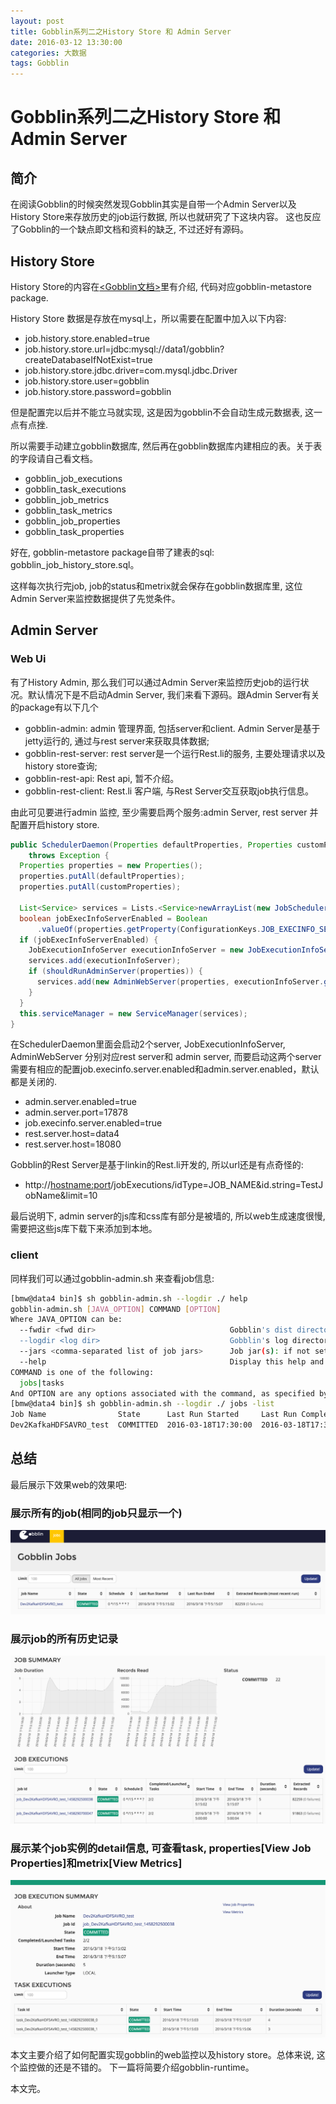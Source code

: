```yaml
---
layout: post
title: Gobblin系列二之History Store 和 Admin Server
date: 2016-03-12 13:30:00
categories: 大数据
tags: Gobblin
---
```

# Gobblin系列二之History Store 和 Admin Server

## 简介

在阅读Gobblin的时候突然发现Gobblin其实是自带一个Admin Server以及History Store来存放历史的job运行数据, 所以也就研究了下这块内容。 这也反应了Gobblin的一个缺点即文档和资料的缺乏, 不过还好有源码。

## History Store

History Store的内容在[<Gobblin文档>](https://github.com/linkedin/gobblin/wiki/Job%20Execution%20History%20Store)里有介绍, 代码对应gobblin-metastore package.

History Store 数据是存放在mysql上，所以需要在配置中加入以下内容:

* job.history.store.enabled=true
* job.history.store.url=jdbc:mysql://data1/gobblin?createDatabaseIfNotExist=true
* job.history.store.jdbc.driver=com.mysql.jdbc.Driver
* job.history.store.user=gobblin
* job.history.store.password=gobblin

但是配置完以后并不能立马就实现, 这是因为gobblin不会自动生成元数据表, 这一点有点挫.

所以需要手动建立gobblin数据库, 然后再在gobblin数据库内建相应的表。关于表的字段请自己看文档。

* gobblin_job_executions
* gobblin_task_executions
* gobblin_job_metrics
* gobblin_task_metrics
* gobblin_job_properties
* gobblin_task_properties

好在, gobblin-metastore package自带了建表的sql: gobblin_job_history_store.sql。

这样每次执行完job, job的status和metrix就会保存在gobblin数据库里, 这位Admin Server来监控数据提供了先觉条件。

## Admin Server

### Web Ui

有了History Admin, 那么我们可以通过Admin Server来监控历史job的运行状况。默认情况下是不启动Admin Server, 我们来看下源码。跟Admin Server有关的package有以下几个

* gobblin-admin: admin 管理界面, 包括server和client. Admin Server是基于jetty运行的, 通过与rest server来获取具体数据;
* gobblin-rest-server: rest server是一个运行Rest.li的服务, 主要处理请求以及history store查询;
* gobblin-rest-api: Rest api, 暂不介绍。
* gobblin-rest-client: Rest.li 客户端, 与Rest Server交互获取job执行信息。

由此可见要进行admin 监控, 至少需要启两个服务:admin Server, rest server 并配置开启history store.

``` java
public SchedulerDaemon(Properties defaultProperties, Properties customProperties)
    throws Exception {
  Properties properties = new Properties();
  properties.putAll(defaultProperties);
  properties.putAll(customProperties);

  List<Service> services = Lists.<Service>newArrayList(new JobScheduler(properties));
  boolean jobExecInfoServerEnabled = Boolean
      .valueOf(properties.getProperty(ConfigurationKeys.JOB_EXECINFO_SERVER_ENABLED_KEY, Boolean.FALSE.toString()));
  if (jobExecInfoServerEnabled) {
    JobExecutionInfoServer executionInfoServer = new JobExecutionInfoServer(properties);
    services.add(executionInfoServer);
    if (shouldRunAdminServer(properties)) {
      services.add(new AdminWebServer(properties, executionInfoServer.getServerUri()));
    }
  }
  this.serviceManager = new ServiceManager(services);
}
```

在SchedulerDaemon里面会启动2个server, JobExecutionInfoServer, AdminWebServer 分别对应rest server和 admin server, 而要启动这两个server需要有相应的配置job.execinfo.server.enabled和admin.server.enabled，默认都是关闭的.

* admin.server.enabled=true
* admin.server.port=17878
* job.execinfo.server.enabled=true
* rest.server.host=data4
* rest.server.host=18080

Gobblin的Rest Server是基于linkin的Rest.li开发的, 所以url还是有点奇怪的:

* http://<hostname:port>/jobExecutions/idType=JOB_NAME&id.string=TestJobName&limit=10

最后说明下, admin server的js库和css库有部分是被墙的, 所以web生成速度很慢, 需要把这些js库下载下来添加到本地。

### client

同样我们可以通过gobblin-admin.sh 来查看job信息:

```bash
[bmw@data4 bin]$ sh gobblin-admin.sh --logdir ./ help
gobblin-admin.sh [JAVA_OPTION] COMMAND [OPTION]
Where JAVA_OPTION can be:
  --fwdir <fwd dir>                              Gobblin's dist directory: if not set, taken from ${GOBBLIN_FWDIR}
  --logdir <log dir>                             Gobblin's log directory: if not set, taken from ${GOBBLIN_LOG_DIR}
  --jars <comma-separated list of job jars>      Job jar(s): if not set, ${GOBBLIN_FWDIR/lib} is examined
  --help                                         Display this help and exit
COMMAND is one of the following:
  jobs|tasks
And OPTION are any options associated with the command, as specified by the CLI.
[bmw@data4 bin]$ sh gobblin-admin.sh --logdir ./ jobs -list
Job Name                State      Last Run Started     Last Run Completed   Schedule        Last Run Records Processed  Last Run Records Failed
Dev2KafkaHDFSAVRO_test  COMMITTED  2016-03-18T17:30:00  2016-03-18T17:30:04  0 */15 * * * ?          21157.249109155135                      0.0
```

## 总结

最后展示下效果web的效果吧:

### 展示所有的job(相同的job只显示一个)

![img](../image/gobblin-web-1.png)

### 展示job的所有历史记录

![img](../image/gobblin-web-2.png)

### 展示某个job实例的detail信息, 可查看task, properties[View Job Properties]和metrix[View Metrics]

![img](../image/gobblin-web-3.png)


本文主要介绍了如何配置实现gobblin的web监控以及history store。总体来说, 这个监控做的还是不错的。
下一篇将简要介绍gobblin-runtime。

本文完。
